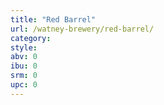 ```yaml
---
title: "Red Barrel"
url: /watney-brewery/red-barrel/
category: 
style: 
abv: 0
ibu: 0
srm: 0
upc: 0
---
```


